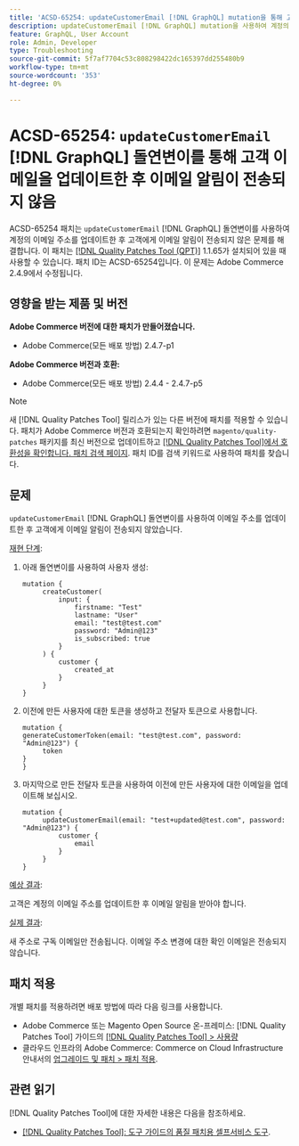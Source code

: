 ```yaml
---
title: 'ACSD-65254: updateCustomerEmail [!DNL GraphQL] mutation을 통해 고객 이메일을 업데이트한 후 이메일 알림이 전송되지 않음'
description: updateCustomerEmail [!DNL GraphQL] mutation을 사용하여 계정의 이메일 주소를 성공적으로 업데이트한 후 고객에게 이메일 알림이 전송되지 않았던 Adobe Commerce 문제를 해결하려면 ACSD-65254 패치를 적용합니다.
feature: GraphQL, User Account
role: Admin, Developer
type: Troubleshooting
source-git-commit: 5f7af7704c53c808298422dc165397dd255480b9
workflow-type: tm+mt
source-wordcount: '353'
ht-degree: 0%

---
```



# ACSD-65254: `updateCustomerEmail` [!DNL GraphQL] 돌연변이를 통해 고객 이메일을 업데이트한 후 이메일 알림이 전송되지 않음

ACSD-65254 패치는 `updateCustomerEmail` [!DNL GraphQL] 돌연변이를 사용하여 계정의 이메일 주소를 업데이트한 후 고객에게 이메일 알림이 전송되지 않은 문제를 해결합니다. 이 패치는 [[!DNL Quality Patches Tool (QPT)]](/help/tools/quality-patches-tool/quality-patches-tool-to-self-serve-quality-patches.md) 1.1.65가 설치되어 있을 때 사용할 수 있습니다. 패치 ID는 ACSD-65254입니다. 이 문제는 Adobe Commerce 2.4.9에서 수정됩니다.

## 영향을 받는 제품 및 버전

**Adobe Commerce 버전에 대한 패치가 만들어졌습니다.**

* Adobe Commerce(모든 배포 방법) 2.4.7-p1

**Adobe Commerce 버전과 호환:**

* Adobe Commerce(모든 배포 방법) 2.4.4 - 2.4.7-p5

>[!NOTE]
>
>새 [!DNL Quality Patches Tool] 릴리스가 있는 다른 버전에 패치를 적용할 수 있습니다. 패치가 Adobe Commerce 버전과 호환되는지 확인하려면 `magento/quality-patches` 패키지를 최신 버전으로 업데이트하고 [[!DNL Quality Patches Tool]에서 호환성을 확인합니다. 패치 검색 페이지](https://experienceleague.adobe.com/tools/commerce-quality-patches/index.html?lang=ko). 패치 ID를 검색 키워드로 사용하여 패치를 찾습니다.

## 문제

`updateCustomerEmail` [!DNL GraphQL] 돌연변이를 사용하여 이메일 주소를 업데이트한 후 고객에게 이메일 알림이 전송되지 않았습니다.

<u>재현 단계</u>:

1. 아래 돌연변이를 사용하여 사용자 생성:

   ```
   mutation {
   	    createCustomer(
   		    input: {
   			    firstname: "Test"
   			    lastname: "User"
   			    email: "test@test.com"
   			    password: "Admin@123"
   			    is_subscribed: true
   		    }
   	    ) {
   		    customer {
   			    created_at
   		    }
   	    }
   }
   ```

1. 이전에 만든 사용자에 대한 토큰을 생성하고 전달자 토큰으로 사용합니다.

   ```
   mutation {
   generateCustomerToken(email: "test@test.com", password: "Admin@123") {
   	    token
   }
   }
   ```

1. 마지막으로 만든 전달자 토큰을 사용하여 이전에 만든 사용자에 대한 이메일을 업데이트해 보십시오.

   ```
   mutation {
   	    updateCustomerEmail(email: "test+updated@test.com", password: "Admin@123") {
   		    customer {
   			    email
   		    }
   	    }
   }
   ```

<u>예상 결과</u>:

고객은 계정의 이메일 주소를 업데이트한 후 이메일 알림을 받아야 합니다.

<u>실제 결과</u>:

새 주소로 구독 이메일만 전송됩니다. 이메일 주소 변경에 대한 확인 이메일은 전송되지 않습니다.

## 패치 적용

개별 패치를 적용하려면 배포 방법에 따라 다음 링크를 사용합니다.

* Adobe Commerce 또는 Magento Open Source 온-프레미스: [!DNL Quality Patches Tool] 가이드의 [[!DNL Quality Patches Tool] > 사용량](/help/tools/quality-patches-tool/usage.md)
* 클라우드 인프라의 Adobe Commerce: Commerce on Cloud Infrastructure 안내서의 [업그레이드 및 패치 > 패치 적용](https://experienceleague.adobe.com/docs/commerce-cloud-service/user-guide/develop/upgrade/apply-patches.html?lang=ko).

## 관련 읽기

[!DNL Quality Patches Tool]에 대한 자세한 내용은 다음을 참조하세요.

* [[!DNL Quality Patches Tool]: 도구 가이드의 품질 패치용 셀프서비스 도구](/help/tools/quality-patches-tool/quality-patches-tool-to-self-serve-quality-patches.md).
